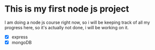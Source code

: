 # This is my first node js project

I am doing a node js course right now, so i will be keeping track of all my progress here, so it's actually not done, i will be working on it.

- [x] express
- [x] mongoDB

